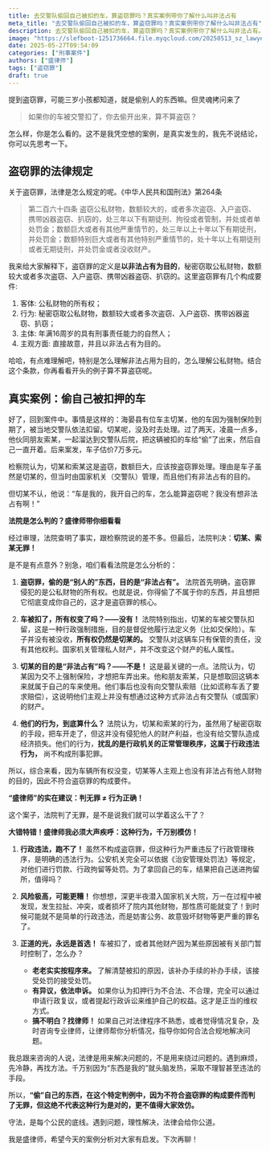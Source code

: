 ```yaml
---
title: 去交警队偷回自己被扣的车，算盗窃罪吗？真实案例带你了解什么叫非法占有
meta_title: "去交警队偷回自己被扣的车，算盗窃罪吗？真实案例带你了解什么叫非法占有"
description: 去交警队偷回自己被扣的车，算盗窃罪吗？真实案例带你了解什么叫非法占有。
image: "https://slefboot-1251736664.file.myqcloud.com/20250513_sz_lawyer_fees_cover.webp"
date: 2025-05-27T09:54:09
categories: ["刑事案件"]
authors: ["盛律师"]
tags: ["盗窃罪"]
draft: true
---
```


提到盗窃罪，可能三岁小孩都知道，就是偷别人的东西嘛。但灵魂拷问来了

> 如果你的车被交警扣了，你去偷开出来，算不算盗窃？

怎么样，你是怎么看的。这不是我凭空想的案例，是真实发生的，我先不说结论，你可以先思考一下。

## 盗窃罪的法律规定

关于盗窃罪，法律是怎么规定的呢。《中华人民共和国刑法》第264条

> 第二百六十四条 盗窃公私财物，数额较大的，或者多次盗窃、入户盗窃、携带凶器盗窃、扒窃的，处三年以下有期徒刑、拘役或者管制，并处或者单处罚金；数额巨大或者有其他严重情节的，处三年以上十年以下有期徒刑，并处罚金；数额特别巨大或者有其他特别严重情节的，处十年以上有期徒刑或者无期徒刑，并处罚金或者没收财产。

我来给大家解释下，盗窃罪的定义是**以非法占有为目的**，秘密窃取公私财物，数额较大或者多次盗窃、入户盗窃、携带凶器盗窃、扒窃的。这里盗窃罪有几个构成要件:

1. 客体: 公私财物的所有权；
2. 行为: 秘密窃取公私财物，数额较大或者多次盗窃、入户盗窃、携带凶器盗窃、扒窃；
3. 主体: 年满16周岁的具有刑事责任能力的自然人；
4. 主观方面: 直接故意，并且以非法占有为目的。

哈哈，有点难理解吧，特别是怎么理解非法占用为目的，怎么理解公私财物。结合这个条款，你再看看开头的例子算不算盗窃呢。

## 真实案例：偷自己被扣押的车

好了，回到案件中。事情是这样的：海晏县有位车主切某，他的车因为强制保险到期了，被当地交警队依法扣留。切某呢，没及时去处理。过了两天，凌晨一点多，他伙同朋友索某，一起溜达到交警队后院，把这辆被扣的车给“偷”了出来，然后自己一直开着。后来案发，车子估价7万多元。

检察院认为，切某和索某这是盗窃，数额巨大，应该按盗窃罪处理。理由是车子虽然是切某的，但当时由国家机关（交警队）管理，而且他们有非法占有的目的。

但切某不认，他说：“车是我的，我开自己的车，怎么能算盗窃呢？我没有想非法占有啊！”

**法院是怎么判的？盛律师带你细看看**

经过审理，法院查明了事实，跟检察院说的差不多。但最后，法院判决：**切某、索某无罪！**

是不是有点意外？别急，咱们看看法院是怎么分析的：

1.  **盗窃罪，偷的是“别人的”东西，目的是“非法占有”。**
    法院首先明确，盗窃罪侵犯的是公私财物的所有权。也就是说，你得偷了不属于你的东西，并且想把它彻底变成你自己的，这才是盗窃罪的核心。

2.  **车被扣了，所有权变了吗？——没有！**
    法院特别指出，切某的车被交警队扣留，这是一种行政强制措施，目的是督促他履行法定义务（比如交保险）。车子并没有被没收，**所有权仍然是切某的。** 交警队对这辆车只有保管的责任，没有其他权利。国家机关管理私人财产，并不改变这个财产的私人属性。

3.  **切某的目的是“非法占有”吗？——不是！**
    这是最关键的一点。法院认为，切某因为交不上强制保险，才想把车弄出来。他和朋友索某，只是想取回这辆本来就属于自己的车来使用。他们事后也没有向交警队索赔（比如谎称车丢了要求赔偿），这说明他们主观上并没有想通过这种方式非法占有交警队（或国家）的财产。

4.  **他们的行为，到底算什么？**
    法院认为，切某和索某的行为，虽然用了秘密窃取的手段，把车开走了，但这并没有侵犯他人的财产利益，也没有给交警队造成经济损失。他们的行为，**扰乱的是行政机关的正常管理秩序，这属于行政违法行为，** 尚不构成刑事犯罪。

所以，综合来看，因为车辆所有权没变，切某等人主观上也没有非法占有他人财物的目的，因此不符合盗窃罪的构成要件。

**“盛律师”的实在建议：判无罪 ≠ 行为正确！**

这个案子，法院判了无罪，是不是说我们就可以学着这么干了？

**大错特错！盛律师我必须大声疾呼：这种行为，千万别模仿！**

1.  **行政违法，跑不了！**
    虽然不构成盗窃罪，但这种行为严重违反了行政管理秩序，是明确的违法行为。公安机关完全可以依据《治安管理处罚法》等规定，对他们进行罚款、行政拘留等处罚。为了拿回自己的车，结果把自己送进拘留所，值得吗？

2.  **风险极高，可能更糟！**
    你想想，深更半夜潜入国家机关大院，万一在过程中被发现，发生拉扯、冲突，或者损坏了院内其他财物，那性质可能就变了！到时候可能就不是简单的行政违法，而是妨害公务、故意毁坏财物等更严重的罪名了。

3.  **正道的光，永远是首选！**
    车被扣了，或者其他财产因为某些原因被有关部门暂时控制了，怎么办？
    * **老老实实按程序来。** 了解清楚被扣的原因，该补办手续的补办手续，该接受处罚的接受处罚。
    * **有异议，依法申诉。** 如果你认为扣押行为不合法、不合理，完全可以通过申请行政复议，或者提起行政诉讼来维护自己的权益。这才是正当的维权方式。
    * **搞不明白？找律师！** 如果自己对法律程序不熟悉，或者觉得情况复杂，及时咨询专业律师，让律师帮你分析情况，指导你如何合法合规地解决问题。

我总跟来咨询的人说，法律是用来解决问题的，不是用来绕过问题的。遇到麻烦，先冷静，再找方法。千万别因为“东西是我的”就头脑发热，采取不理智甚至违法的手段。

所以，**“偷”自己的东西，在这个特定判例中，因为不符合盗窃罪的构成要件而判了无罪，但这绝不代表这种行为是对的，更不值得大家效仿。**

守法，是每个公民的底线。遇到问题，理性解决，法律会给你公道。

我是盛律师，希望今天的案例分析对大家有启发。下次再聊！